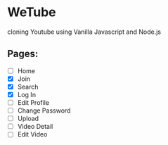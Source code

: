 # WeTube

cloning Youtube using Vanilla Javascript and Node.js

## Pages:

-   [ ] Home
-   [x] Join
-   [x] Search
-   [x] Log In
-   [ ] Edit Profile
-   [ ] Change Password
-   [ ] Upload
-   [ ] Video Detail
-   [ ] Edit Video
